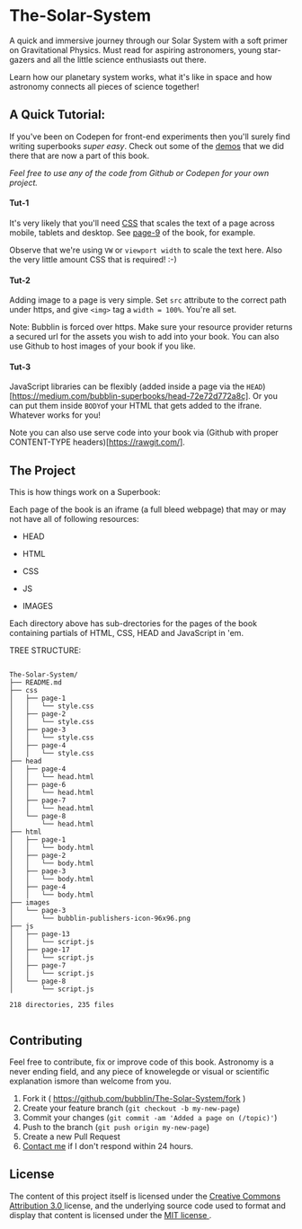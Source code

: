 # The-Solar-System

A quick and immersive journey through our Solar System with a soft primer on Gravitational Physics. Must read for aspiring astronomers, young star-gazers and all the little science enthusiasts out there. 

Learn how our planetary system works, what it's like in space and how astronomy connects all pieces of science together! 

## A Quick Tutorial:
If you've been on Codepen for front-end experiments then you'll surely find writing superbooks *super easy*. Check out some of the [demos](http://codepen.io/marvindanig/public/) that we did there that are now a part of this book.

*Feel free to use any of the code from Github or Codepen for your own project.*

#### Tut-1 
It's very likely that you'll need [CSS](https://github.com/bubblin/The-Solar-System/blob/master/css/page-9/style.css) that scales the text of a page across mobile, tablets and desktop. See [page-9](https://bubbl.in/book/the-solar-system-by-marvin-danig/9) of the book, for example. 


Observe that we're using `VW` or `viewport width` to scale the text here. Also  the very little amount CSS that is required! :-)

#### Tut-2
Adding image to a page is very simple. Set `src` attribute to the correct path under https, and give `<img>` tag a `width = 100%`. You're all set. 

Note: Bubblin is forced over https. Make sure your resource provider returns a secured url for the assets you wish to add into your book. You can also use Github to host images of your book if you like.

#### Tut-3
JavaScript libraries can be flexibly (added inside a page via the `HEAD`)[https://medium.com/bubblin-superbooks/head-72e72d772a8c]. Or you can put them inside `BODY`of your HTML that gets added to the ifrane. Whatever works for you! 

Note you can also use serve code into your book via (Github with proper CONTENT-TYPE headers)[https://rawgit.com/].    



## The Project
This is how things work on a Superbook:

Each page of the book is an iframe (a full bleed webpage) that may or may not have all of following resources:

* HEAD

* HTML

* CSS

* JS

* IMAGES

Each directory above has sub-drectories for the pages of the book containing partials of HTML, CSS, HEAD and JavaScript in 'em.

TREE STRUCTURE:

```

The-Solar-System/
├── README.md
├── css
│   ├── page-1
│   │   └── style.css
│   ├── page-2
│   │   └── style.css
│   ├── page-3
│   │   └── style.css
│   ├── page-4
│   │   └── style.css
├── head
│   ├── page-4
│   │   └── head.html
│   ├── page-6
│   │   └── head.html
│   ├── page-7
│   │   └── head.html
│   └── page-8
│       └── head.html
├── html
│   ├── page-1
│   │   └── body.html
│   ├── page-2
│   │   └── body.html
│   ├── page-3
│   │   └── body.html
│   ├── page-4
│   │   └── body.html
├── images
│   └── page-3
│       └── bubblin-publishers-icon-96x96.png
├── js
│   ├── page-13
│   │   └── script.js
│   ├── page-17
│   │   └── script.js
│   ├── page-7
│   │   └── script.js
│   └── page-8
│       └── script.js

218 directories, 235 files


```


## Contributing

Feel free to contribute, fix or improve code of this book. Astronomy is a never ending field, and any piece of knowelegde or visual or scientific explanation ismore than welcome from you.

1. Fork it ( https://github.com/bubblin/The-Solar-System/fork )
2. Create your feature branch (`git checkout -b my-new-page`)
3. Commit your changes (`git commit -am 'Added a page on (/topic)'`)
4. Push to the branch (`git push origin my-new-page`)
5. Create a new Pull Request
6. <a href = "mailto:marvin@bubbl.in">Contact me</a> if I don't respond within 24 hours.

## License
The content of this project itself is licensed under the <a href="http://creativecommons.org/licenses/by/3.0/us/deed.en_US">Creative Commons Attribution 3.0 </a> license, and the underlying source code used to format and display that content is licensed under the <a href="http://opensource.org/licenses/mit-license.php">MIT license </a>.